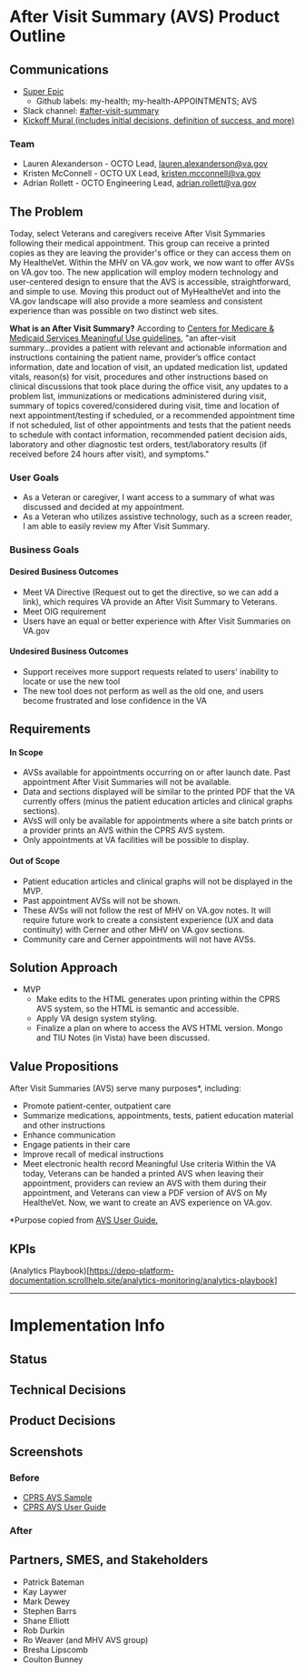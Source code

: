 # After Visit Summary (AVS) Product Outline

## Communications
- [Super Epic](https://app.zenhub.com/workspaces/mhv-to-vagov-appointments-63d9ef2effd69b002641127b/issues/gh/department-of-veterans-affairs/va.gov-team/54140)
  - Github labels: my-health; my-health-APPOINTMENTS; AVS
- Slack channel: [#after-visit-summary](https://dsva.slack.com/archives/C04UBETRY8N)
- [Kickoff Mural (includes initial decisions, definition of success, and more)](https://app.mural.co/t/departmentofveteransaffairs9999/m/departmentofveteransaffairs9999/1677076638208/77cc850ded3dd4358451f0a42f7a96d9f49a1206?sender=u7c471a43344939c759cb1640)

### Team
- Lauren Alexanderson - OCTO Lead, [lauren.alexanderson@va.gov](mailto:lauren.alexanderson@va.gov)
- Kristen McConnell - OCTO UX Lead, [kristen.mcconnell@va.gov](mailto:kristen.mcconnell@va.gov)
- Adrian Rollett - OCTO Engineering Lead, [adrian.rollett@va.gov](mailto:adrian.rollett@va.gov)

## The Problem
Today, select Veterans and caregivers receive After Visit Symmaries following their medical appointment. This group can receive a printed copies as they are leaving the provider's office or they can access them on My HealtheVet. Within the MHV on VA.gov work, we now want to offer AVSs on VA.gov too. The new application will employ modern technology and user-centered design to ensure that the AVS is accessible, straightforward, and simple to use. Moving this product out of MyHealtheVet and into the VA.gov landscape will also provide a more seamless and consistent experience than was possible on two distinct web sites.

**What is an After Visit Summary?**
According to [Centers for Medicare & Medicaid Services Meaningful Use guidelines](https://www.cms.gov/Regulations-and-Guidance/Legislation/EHRIncentivePrograms/Downloads/13_Clinical_Summaries.pdf), "an after-visit summary...provides a patient with relevant and actionable information and instructions containing the patient name, provider’s office contact information, date and location of visit, an updated medication list, updated vitals, reason(s) for visit, procedures and other instructions based on clinical discussions that took place during the office visit, any updates to a problem list, immunizations or medications administered during visit, summary of topics covered/considered during visit, time and location of next appointment/testing if scheduled, or a recommended appointment time if not scheduled, list of other appointments and tests that the patient needs to schedule with contact information, recommended patient decision aids, laboratory and other diagnostic test orders, test/laboratory results (if received before 24 hours after visit), and symptoms."

### User Goals
- As a Veteran or caregiver, I want access to a summary of what was discussed and decided at my appointment.
- As a Veteran who utilizes assistive technology, such as a screen reader, I am able to easily review my After Visit Summary.

### Business Goals

#### Desired Business Outcomes
- Meet VA Directive (Request out to get the directive, so we can add a link), which requires VA provide an After Visit Summary to Veterans.
- Meet OIG requirement
- Users have an equal or better experience with After Visit Summaries on VA.gov

#### Undesired Business Outcomes
- Support receives more support requests related to users' inability to locate or use the new tool
- The new tool does not perform as well as the old one, and users become frustrated and lose confidence in the VA

## Requirements
#### In Scope 
- AVSs available for appointments occurring on or after launch date. Past appointment After Visit Summaries will not be available.
- Data and sections displayed will be similar to the printed PDF that the VA currently offers (minus the patient education articles and clinical graphs sections).
- AVsS will only be available for appointments where a site batch prints or a provider prints an AVS within the CPRS AVS system.
- Only appointments at VA facilities will be possible to display.

#### Out of Scope
- Patient education articles and clinical graphs will not be displayed in the MVP.
- Past appointment AVSs will not be shown.
- These AVSs will not follow the rest of MHV on VA.gov notes. It will require future work to create a consistent experience (UX and data continuity) with Cerner and other MHV on VA.gov sections.
- Community care and Cerner appointments will not have AVSs.

## Solution Approach
- MVP
  - Make edits to the HTML generates upon printing within the CPRS AVS system, so the HTML is semantic and accessible.
  - Apply VA design system styling.
  - Finalize a plan on where to access the AVS HTML version. Mongo and TIU Notes (in Vista) have been discussed.

## Value Propositions
After Visit Summaries (AVS) serve many purposes*, including:
-	Promote patient-center, outpatient care
-	Summarize medications, appointments, tests, patient education material and other instructions
-	Enhance communication
-	Engage patients in their care
-	Improve recall of medical instructions
-	Meet electronic health record Meaningful Use criteria
Within the VA today, Veterans can be handed a printed AVS when leaving their appointment, providers can review an AVS with them during their appointment, and Veterans can view a PDF version of AVS on My HealtheVet. Now, we want to create an AVS experience on VA.gov. 

*Purpose copied from [AVS User Guide.](https://github.com/department-of-veterans-affairs/va.gov-team/blob/0eebafe247417bf1249b8b1917a69d180ccf69fe/products/health-care/digital-health-modernization/mhv-to-va.gov/medical-records/assets/After-Visit-Summary-User%20Guide-1.2.pdf)

## KPIs
(Analytics Playbook)[https://depo-platform-documentation.scrollhelp.site/analytics-monitoring/analytics-playbook]

---

# Implementation Info

## Status

## Technical Decisions

## Product Decisions

## Screenshots

### Before
- [CPRS AVS Sample](https://github.com/department-of-veterans-affairs/va.gov-team/blob/0eebafe247417bf1249b8b1917a69d180ccf69fe/products/health-care/digital-health-modernization/mhv-to-va.gov/medical-records/assets/AVS-Sample-White-Redacted.pdf)
- [CPRS AVS User Guide](https://github.com/department-of-veterans-affairs/va.gov-team/blob/0eebafe247417bf1249b8b1917a69d180ccf69fe/products/health-care/digital-health-modernization/mhv-to-va.gov/medical-records/assets/After-Visit-Summary-User%20Guide-1.2.pdf)


### After

## Partners, SMES, and Stakeholders
- Patrick Bateman
- Kay Laywer
- Mark Dewey
- Stephen Barrs 
- Shane Elliott
- Rob Durkin
- Ro Weaver (and MHV AVS group)
- Bresha Lipscomb
- Coulton Bunney
